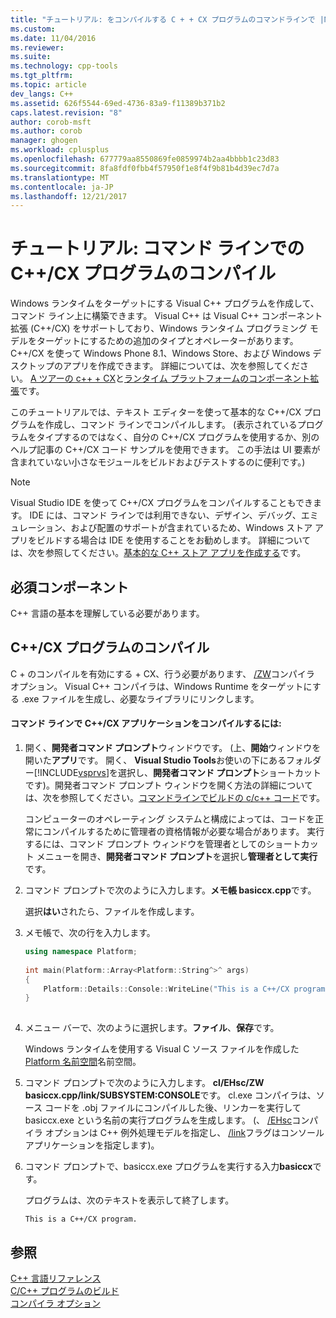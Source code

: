 ```yaml
---
title: "チュートリアル: をコンパイルする C + + CX プログラムのコマンドラインで |Microsoft ドキュメント"
ms.custom: 
ms.date: 11/04/2016
ms.reviewer: 
ms.suite: 
ms.technology: cpp-tools
ms.tgt_pltfrm: 
ms.topic: article
dev_langs: C++
ms.assetid: 626f5544-69ed-4736-83a9-f11389b371b2
caps.latest.revision: "8"
author: corob-msft
ms.author: corob
manager: ghogen
ms.workload: cplusplus
ms.openlocfilehash: 677779aa8550869fe0859974b2aa4bbbb1c23d83
ms.sourcegitcommit: 8fa8fdf0fbb4f57950f1e8f4f9b81b4d39ec7d7a
ms.translationtype: MT
ms.contentlocale: ja-JP
ms.lasthandoff: 12/21/2017
---
```

# <a name="walkthrough-compiling-a-ccx-program-on-the-command-line"></a>チュートリアル: コマンド ラインでの C++/CX プログラムのコンパイル
Windows ランタイムをターゲットにする Visual C++ プログラムを作成して、コマンド ライン上に構築できます。 Visual C++ は Visual C++ コンポーネント拡張 (C++/CX) をサポートしており、Windows ランタイム プログラミング モデルをターゲットにするための追加のタイプとオペレーターがあります。 C++/CX を使って Windows Phone 8.1、Windows Store、および Windows デスクトップのアプリを作成できます。 詳細については、次を参照してください。 [A ツアーの c++ + CX](http://msdn.microsoft.com/magazine/dn166929.aspx)と[ランタイム プラットフォームのコンポーネント拡張](../windows/component-extensions-for-runtime-platforms.md)です。  
  
 このチュートリアルでは、テキスト エディターを使って基本的な C++/CX プログラムを作成し、コマンド ラインでコンパイルします。 (表示されているプログラムをタイプするのではなく、自分の C++/CX プログラムを使用するか、別のヘルプ記事の C++/CX コード サンプルを使用できます。 この手法は UI 要素が含まれていない小さなモジュールをビルドおよびテストするのに便利です。)  
  
> [!NOTE]
>  Visual Studio IDE を使って C++/CX プログラムをコンパイルすることもできます。 IDE には、コマンド ラインでは利用できない、デザイン、デバッグ、エミュレーション、および配置のサポートが含まれているため、Windows ストア アプリをビルドする場合は IDE を使用することをお勧めします。 詳細については、次を参照してください。[基本的な C++ ストア アプリを作成する](http://msdn.microsoft.com/library/windows/apps/dn263168)です。  
  
## <a name="prerequisites"></a>必須コンポーネント  
 C++ 言語の基本を理解している必要があります。  
  
## <a name="compiling-a-ccx-program"></a>C++/CX プログラムのコンパイル  
 C + のコンパイルを有効にする + CX、行う必要があります、 [/ZW](../build/reference/zw-windows-runtime-compilation.md)コンパイラ オプション。 Visual C++ コンパイラは、Windows Runtime をターゲットにする .exe ファイルを生成し、必要なライブラリにリンクします。  
  
#### <a name="to-compile-a-ccx-application-on-the-command-line"></a>コマンド ラインで C++/CX アプリケーションをコンパイルするには:  
  
1.  開く、**開発者コマンド プロンプト**ウィンドウです。 (上、**開始**ウィンドウを開いた**アプリ**です。 開く、 **Visual Studio Tools**お使いの下にあるフォルダー[!INCLUDE[vsprvs](../assembler/masm/includes/vsprvs_md.md)]を選択し、**開発者コマンド プロンプト**ショートカットです)。開発者コマンド プロンプト ウィンドウを開く方法の詳細については、次を参照してください。[コマンドラインでビルドの c/c++ コード](../build/building-on-the-command-line.md)です。  
  
     コンピューターのオペレーティング システムと構成によっては、コードを正常にコンパイルするために管理者の資格情報が必要な場合があります。 実行するには、コマンド プロンプト ウィンドウを管理者としてのショートカット メニューを開き、**開発者コマンド プロンプト**を選択し**管理者として実行**です。  
  
2.  コマンド プロンプトで次のように入力します。**メモ帳 basiccx.cpp**です。  
  
     選択**はい**されたら、ファイルを作成します。  
  
3.  メモ帳で、次の行を入力します。  
  
    ```cpp  
    using namespace Platform;  
  
    int main(Platform::Array<Platform::String^>^ args)  
    {  
        Platform::Details::Console::WriteLine("This is a C++/CX program.");  
    }  
  
    ```  
  
4.  メニュー バーで、次のように選択します。**ファイル**、**保存**です。  
  
     Windows ランタイムを使用する Visual C ソース ファイルを作成した[Platform 名前空間](../cppcx/platform-namespace-c-cx.md)名前空間。  
  
5.  コマンド プロンプトで次のように入力します。 **cl/EHsc/ZW basiccx.cpp/link/SUBSYSTEM:CONSOLE**です。 cl.exe コンパイラは、ソース コードを .obj ファイルにコンパイルした後、リンカーを実行して basiccx.exe という名前の実行プログラムを生成します。 (、 [/EHsc](../build/reference/eh-exception-handling-model.md)コンパイラ オプションは C++ 例外処理モデルを指定し、 [/link](../build/reference/link-pass-options-to-linker.md)フラグはコンソール アプリケーションを指定します)。  
  
6.  コマンド プロンプトで、basiccx.exe プログラムを実行する入力**basiccx**です。  
  
     プログラムは、次のテキストを表示して終了します。  
  
    ```Output  
    This is a C++/CX program.  
    ```  
  
## <a name="see-also"></a>参照  
 [C++ 言語リファレンス](../cpp/cpp-language-reference.md)   
 [C/C++ プログラムのビルド](../build/building-c-cpp-programs.md)   
 [コンパイラ オプション](../build/reference/compiler-options.md)
